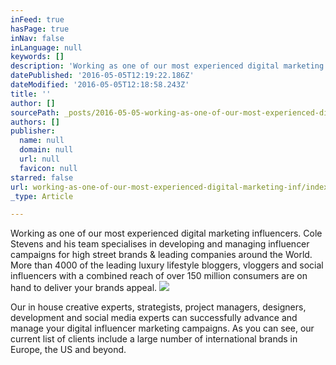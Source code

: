 ```yaml
---
inFeed: true
hasPage: true
inNav: false
inLanguage: null
keywords: []
description: 'Working as one of our most experienced digital marketing influencers. Cole Stevens and his team specialises in developing and managing influencer campaigns for high street brands & leading companies around the World. More than 4000 of the leading luxury lifestyle bloggers, vloggers and social influencers with a combined reach of over 150 million consumers are on hand to deliver your brands appeal. '
datePublished: '2016-05-05T12:19:22.186Z'
dateModified: '2016-05-05T12:18:58.243Z'
title: ''
author: []
sourcePath: _posts/2016-05-05-working-as-one-of-our-most-experienced-digital-marketing-inf.md
authors: []
publisher:
  name: null
  domain: null
  url: null
  favicon: null
starred: false
url: working-as-one-of-our-most-experienced-digital-marketing-inf/index.html
_type: Article

---
```

Working as one of our most experienced digital marketing influencers. Cole Stevens and his team specialises in developing and managing influencer campaigns for high street brands & leading companies around the World. More than 4000 of the leading luxury lifestyle bloggers, vloggers and social influencers with a combined reach of over 150 million consumers are on hand to deliver your brands appeal. ![](https://the-grid-user-content.s3-us-west-2.amazonaws.com/a7075088-664a-4b27-90ad-7c09c3e30c1a.jpg)

Our in house creative experts, strategists, project managers, designers, development and social media experts can successfully advance and manage your digital influencer marketing campaigns. As you can see, our current list of clients include a large number of international brands in Europe, the US and beyond.